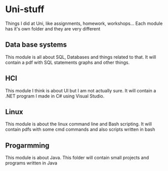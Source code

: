 # Uni-stuff
Things I did at Uni, like assignments, homework, workshops...
Each module has it's own folder and they are very different
## Data base systems
This module is all about SQL, Databases and things related to that.
It will contain a pdf with SQL statements graphs and other things.
## HCI
This module I think is about UI but I am not actually sure.
It will contain a .NET program I made in C# using Visual Studio.
## Linux
This module is about the linux command line and Bash scripting.
It will contain pdfs with some cmd commands and also scripts written in bash
## Progarmming
This module is about Java.
This folder will contain small projects and programs written in Java
